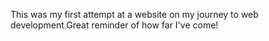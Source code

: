 This was my first attempt at a website on my journey to web development.Great reminder of how far I've come!

